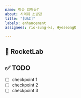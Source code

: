 ```yaml
---
name: 이슈 있어유?
about: 시켜줘 소방관
title: "[U&I]"
labels: enhancement
assignees: rio-sung-ks, HyeseongO

---
```


## 🚀 RocketLab

## ✅ TODO
- [ ] checkpoint 1
- [ ] checkpoint 2
- [ ] checkpoint 3
